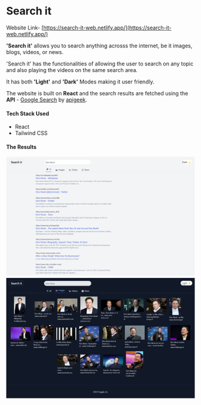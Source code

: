 # Search it 

Website Link- [https://search-it-web.netlify.app/](https://search-it-web.netlify.app/)

**'Search it'** allows you to search anything acrosss the internet, be it images, blogs, videos, or news.

'Search it' has the functionalities of allowing the user to search on any topic and also playing the videos on the same search area.

It has both **'Light'** and **'Dark'** Modes making it user friendly.

The website is built on **React** and the search results are fetched using the **API** - [Google Search](https://rapidapi.com/apigeek/api/google-search3?utm_source=youtube.com%2FJavaScriptMastery&utm_medium=DevRel&utm_campaign=DevRel) by [apigeek](https://rapidapi.com/user/apigeek).

#### Tech Stack Used
* React
* Tailwind CSS

#### The Results

![1656241078667](image/README/1656241078667.png)        ![1656241089026](image/README/1656241089026.png)
